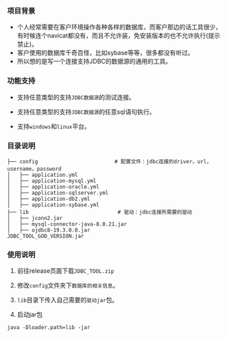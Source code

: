 ### 项目背景

- 个人经常需要在客户环境操作各种各样的数据库，而客户那边的话工具很少，有时候连个navicat都没有，而且不允许装，免安装版本的也不允许执行(提示禁止)。
- 客户使用的数据库千奇百怪，比如sybase等等，很多都没有听过。
- 所以想的是写一个连接支持JDBC的数据源的通用的工具。

### 功能支持

- 支持任意类型的支持`JDBC数据源`的测试连接。
- 支持任意类型的支持`JDBC数据源`的任意sql语句执行。

- 支持`windows`和`linux`平台。

### 目录说明

```
├── config                         # 配置文件：jdbc连接的driver，url，username，password
│   ├── application.yml
│   ├── application-mysql.yml
│   ├── application-oracle.yml
│   ├── application-sqlserver.yml
│   ├── application-db2.yml
│   ├── application-sybase.yml
├── lib                             # 驱动：jdbc连接所需要的驱动
│   ├── jconn2.jar
│   ├── mysql-connector-java-8.0.21.jar
│   ├── ojdbc8-19.3.0.0.jar
JDBC_TOOL_GOD_VERSION.jar
```

### 使用说明

1. 前往release页面下载`JDBC_TOOL.zip `

2. 修改`config`文件夹下`数据库的相关信息`。

3. `lib`目录下传入自己需要的`驱动jar`包。

4. 启动jar包

```
java -Dloader.path=lib -jar 
```

    